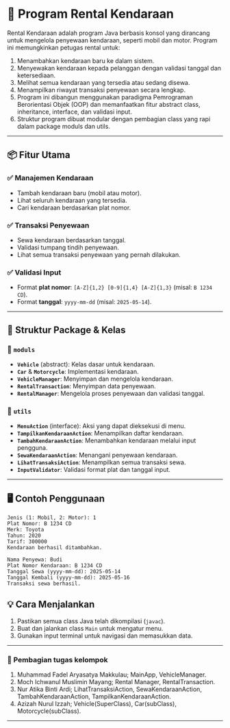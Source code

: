 # 🚗 Program Rental Kendaraan

Rental Kendaraan adalah program Java berbasis konsol yang dirancang untuk mengelola penyewaan kendaraan, seperti mobil dan motor. Program ini memungkinkan petugas rental untuk:

1. Menambahkan kendaraan baru ke dalam sistem.
2. Menyewakan kendaraan kepada pelanggan dengan validasi tanggal dan ketersediaan.
3. Melihat semua kendaraan yang tersedia atau sedang disewa.
4. Menampilkan riwayat transaksi penyewaan secara lengkap.
5. Program ini dibangun menggunakan paradigma Pemrograman Berorientasi Objek (OOP) dan memanfaatkan fitur abstract class, inheritance, interface, dan validasi input.
6. Struktur program dibuat modular dengan pembagian class yang rapi dalam package moduls dan utils.

---

## 📦 Fitur Utama
### ✅ Manajemen Kendaraan
* Tambah kendaraan baru (mobil atau motor).
* Lihat seluruh kendaraan yang tersedia.
* Cari kendaraan berdasarkan plat nomor.

### ✅ Transaksi Penyewaan
* Sewa kendaraan berdasarkan tanggal.
* Validasi tumpang tindih penyewaan.
* Lihat semua transaksi penyewaan yang pernah dilakukan.

### ✅ Validasi Input
* Format **plat nomor**: `[A-Z]{1,2} [0-9]{1,4} [A-Z]{1,3}` (misal: `B 1234 CD`).
* Format **tanggal**: `yyyy-mm-dd` (misal: `2025-05-14`).

---

## 📁 Struktur Package & Kelas
### 📂 `moduls`
* **`Vehicle`** (abstract): Kelas dasar untuk kendaraan.
* **`Car`** & **`Motorcycle`**: Implementasi kendaraan.
* **`VehicleManager`**: Menyimpan dan mengelola kendaraan.
* **`RentalTransaction`**: Menyimpan data penyewaan.
* **`RentalManager`**: Mengelola proses penyewaan dan validasi tanggal.

### 📂 `utils`
* **`MenuAction`** (interface): Aksi yang dapat dieksekusi di menu.
* **`TampilkanKendaraanAction`**: Menampilkan daftar kendaraan.
* **`TambahKendaraanAction`**: Menambahkan kendaraan melalui input pengguna.
* **`SewaKendaraanAction`**: Menangani penyewaan kendaraan.
* **`LihatTransaksiAction`**: Menampilkan semua transaksi sewa.
* **`InputValidator`**: Validasi format plat dan tanggal input.

---

## 🖥️ Contoh Penggunaan
```
Jenis (1: Mobil, 2: Motor): 1
Plat Nomor: B 1234 CD
Merk: Toyota
Tahun: 2020
Tarif: 300000
Kendaraan berhasil ditambahkan.

Nama Penyewa: Budi
Plat Nomor Kendaraan: B 1234 CD
Tanggal Sewa (yyyy-mm-dd): 2025-05-14
Tanggal Kembali (yyyy-mm-dd): 2025-05-16
Transaksi sewa berhasil.
```

## 💡 Cara Menjalankan
1. Pastikan semua class Java telah dikompilasi (`javac`).
2. Buat dan jalankan class `Main` untuk mengatur menu.
3. Gunakan input terminal untuk navigasi dan memasukkan data.

---

### 👥 Pembagian tugas kelompok
1. Muhammad Fadel Aryasatya Makkulau; MainApp, VehicleManager.
2. Moch Ichwanul Muslimin Mayang; Rental Manager, RentalTransaction.
3. Nur Atika Binti Ardi; LihatTransaksiAction, SewaKendaraanAction, TambahKendaraanAction, TampilkanKendaraanAction.
4. Azizah Nurul Izzah; Vehicle(SuperClass), Car(subClass), Motorcycle(subClass).

---
